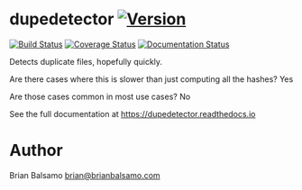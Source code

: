# dupedetector [![Version](https://img.shields.io/badge/version-0.0.1-blue.svg)](https://github.com/bnbalsamo/dupedetector/releases)

[![Build Status](https://travis-ci.org/bnbalsamo/dupedetector.svg?branch=master)](https://travis-ci.org/bnbalsamo/dupedetector) [![Coverage Status](https://coveralls.io/repos/github/bnbalsamo/dupedetector/badge.svg?branch=master)](https://coveralls.io/github/bnbalsamo/dupedetector?branch=master) [![Documentation Status](https://readthedocs.org/projects/dupedetector/badge/?version=latest)](http://dupedetector.readthedocs.io/en/latest/?badge=latest)

Detects duplicate files, hopefully quickly.

Are there cases where this is slower than just computing all the hashes? Yes

Are those cases common in most use cases? No


See the full documentation at https://dupedetector.readthedocs.io


# Author
Brian Balsamo <brian@brianbalsamo.com>
